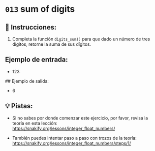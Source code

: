 # `013` sum of digits

## 📝 Instrucciones:

1. Completa la función `digits_sum()` para que dado un número de tres dígitos, retorne la suma de sus dígitos.

## Ejemplo de entrada:
 
 + 123

## Ejemplo de salida:

+ 6

## 💡 Pistas:

+ Si no sabes por donde comenzar este ejercicio, por favor, revisa la teoría en esta lección: https://snakify.org/lessons/integer_float_numbers/

+ También puedes intentar paso a paso con trozos de la teoría: https://snakify.org/lessons/integer_float_numbers/steps/1/